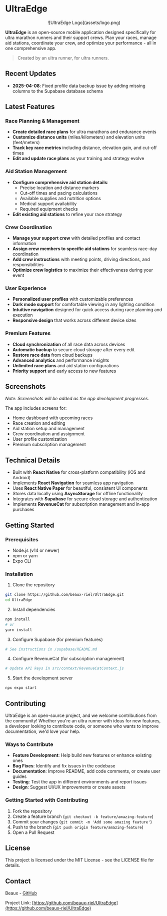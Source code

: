 # UltraEdge

<div align="center">![UltraEdge Logo](assets/logo.png)</div>

**UltraEdge** is an open-source mobile application designed specifically for ultra marathon runners and their support crews. Plan your races, manage aid stations, coordinate your crew, and optimize your performance - all in one comprehensive app.

> Created by an ultra runner, for ultra runners.

## Recent Updates

- **2025-04-08**: Fixed profile data backup issue by adding missing columns to the Supabase database schema

## Latest Features

### Race Planning & Management
- **Create detailed race plans** for ultra marathons and endurance events
- **Customize distance units** (miles/kilometers) and elevation units (feet/meters)
- **Track key race metrics** including distance, elevation gain, and cut-off times
- **Edit and update race plans** as your training and strategy evolve

### Aid Station Management
- **Configure comprehensive aid station details**:
  - Precise location and distance markers
  - Cut-off times and pacing calculations
  - Available supplies and nutrition options
  - Medical support availability
  - Required equipment checks
- **Edit existing aid stations** to refine your race strategy

### Crew Coordination
- **Manage your support crew** with detailed profiles and contact information
- **Assign crew members to specific aid stations** for seamless race-day coordination
- **Add crew instructions** with meeting points, driving directions, and responsibilities
- **Optimize crew logistics** to maximize their effectiveness during your event

### User Experience
- **Personalized user profiles** with customizable preferences
- **Dark mode support** for comfortable viewing in any lighting condition
- **Intuitive navigation** designed for quick access during race planning and execution
- **Responsive design** that works across different device sizes

### Premium Features
- **Cloud synchronization** of all race data across devices
- **Automatic backup** to secure cloud storage after every edit
- **Restore race data** from cloud backups
- **Advanced analytics** and performance insights
- **Unlimited race plans** and aid station configurations
- **Priority support** and early access to new features

## Screenshots

*Note: Screenshots will be added as the app development progresses.*

<!-- 
<div style="display: flex; flex-wrap: wrap; justify-content: space-between;">
    <img src="assets/screenshots/home_screen.png" alt="Home Screen" width="30%" />
    <img src="assets/screenshots/race_details.png" alt="Race Details" width="30%" />
    <img src="assets/screenshots/aid_station.png" alt="Aid Station Setup" width="30%" />
</div>
-->

The app includes screens for:
- Home dashboard with upcoming races
- Race creation and editing
- Aid station setup and management
- Crew coordination and assignment
- User profile customization
- Premium subscription management

## Technical Details

- Built with **React Native** for cross-platform compatibility (iOS and Android)
- Implements **React Navigation** for seamless app navigation
- Uses **React Native Paper** for beautiful, consistent UI components
- Stores data locally using **AsyncStorage** for offline functionality
- Integrates with **Supabase** for secure cloud storage and authentication
- Implements **RevenueCat** for subscription management and in-app purchases

## Getting Started

### Prerequisites

- Node.js (v14 or newer)
- npm or yarn
- Expo CLI

### Installation

1. Clone the repository
```bash
git clone https://github.com/beaux-riel/UltraEdge.git
cd UltraEdge
```

2. Install dependencies
```bash
npm install
# or
yarn install
```

3. Configure Supabase (for premium features)
```bash
# See instructions in /supabase/README.md
```

4. Configure RevenueCat (for subscription management)
```bash
# Update API keys in src/context/RevenueCatContext.js
```

5. Start the development server
```bash
npx expo start
```

## Contributing

UltraEdge is an open-source project, and we welcome contributions from the community! Whether you're an ultra runner with ideas for new features, a developer looking to contribute code, or someone who wants to improve documentation, we'd love your help.

### Ways to Contribute

- **Feature Development**: Help build new features or enhance existing ones
- **Bug Fixes**: Identify and fix issues in the codebase
- **Documentation**: Improve README, add code comments, or create user guides
- **Testing**: Test the app in different environments and report issues
- **Design**: Suggest UI/UX improvements or create assets

### Getting Started with Contributing

1. Fork the repository
2. Create a feature branch (`git checkout -b feature/amazing-feature`)
3. Commit your changes (`git commit -m 'Add some amazing feature'`)
4. Push to the branch (`git push origin feature/amazing-feature`)
5. Open a Pull Request

## License

This project is licensed under the MIT License - see the LICENSE file for details.

## Contact

Beaux - [GitHub](https://github.com/beaux-riel)

Project Link: [https://github.com/beaux-riel/UltraEdge](https://github.com/beaux-riel/UltraEdge)
